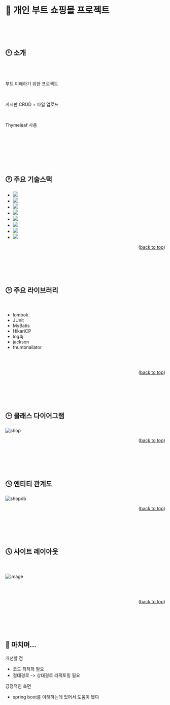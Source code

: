 <a name="readme-top"></a>


🛫 개인 부트 쇼핑몰 프로젝트
==
<br/>



<br/>
<br/>

<!-- ABOUT THE PROJECT -->
## :clock12: 소개
<br/>
<br/>



부트 이해하기 위한 프로젝트

<br/>

게시판 CRUD + 파일 업로드

<br/>

Thymeleaf 사용

<br/>
<br/>
<br/>
<br/>







<br/>
<br/>

<!-- 기술스택 -->
## :clock1: 주요 기술스택





* <img src="https://img.shields.io/badge/Java-FF0000?style=for-the-badge&logo=Java&logoColor=white">
* <img src="https://img.shields.io/badge/springboot-6DB33F?style=for-the-badge&logo=springboot&logoColor=white">
* <img src="https://img.shields.io/badge/thymeleaf-005F0F?style=for-the-badge&logo=thymeleaf&logoColor=white">
* <img src="https://img.shields.io/badge/javascript-F7DF1E?style=for-the-badge&logo=javascript&logoColor=white">
* <img src="https://img.shields.io/badge/jquery-0769AD?style=for-the-badge&logo=jqueryt&logoColor=white">
* <img src="https://img.shields.io/badge/jpa-E53525?style=for-the-badge&logo=jpa&logoColor=white">
* <img src="https://img.shields.io/badge/mysql-4479A1?style=for-the-badge&logo=mysql&logoColor=white">
* <img src="https://img.shields.io/badge/openjdk-000000?style=for-the-badge&logo=openjdk&logoColor=white">

<p align="right">(<a href="#readme-top">back to top</a>)</p>

<br/>
<br/>
<br/>
<br/>



## :clock2: 주요 라이브러리
<br/>

* lombok
* JUnit
* MyBatis
* HikariCP
* log4j
* jackson 
* thumbnailator 

<br/>
<br/>




<p align="right">(<a href="#readme-top">back to top</a>)</p>

<br/>
<br/>
<br/>
<br/>


## :clock3: 클래스 다이어그램

![shop](https://github.com/kty1210/shop/assets/154123644/8486a138-2d10-4b14-aa8d-13013f97fb8f)


<p align="right">(<a href="#readme-top">back to top</a>)</p>

<br/>
<br/>
<br/>
<br/>

## :clock4: 엔티티 관계도

![shopdb](https://github.com/kty1210/shop/assets/154123644/30db9d33-b40f-4d21-b74d-e289e80d710a)

<p align="right">(<a href="#readme-top">back to top</a>)</p>

<br/>
<br/>
<br/>
<br/>

## :clock5: 사이트 레이아웃

<br/>

![image](https://github.com/kty1210/shop/assets/154123644/a6b51f33-fa9f-43f2-ad3d-e3ab84db5076)



<br/>
<br/>


<p align="right">(<a href="#readme-top">back to top</a>)</p>

<br/>
<br/>
<br/>
<br/>







## 🛬 마치며...

개선할 점

* 코드 최적화 필요
* 절대경로 -> 상대경로 리팩토링 필요


긍정적인 측면

* spring boot를 이해하는데 있어서 도움이 됐다
